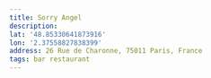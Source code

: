 ```yaml
---
title: Sorry Angel
description:
lat: '48.85330641873916'
lon: '2.37558827838399'
address: 26 Rue de Charonne, 75011 Paris, France
tags: bar restaurant
---
```

